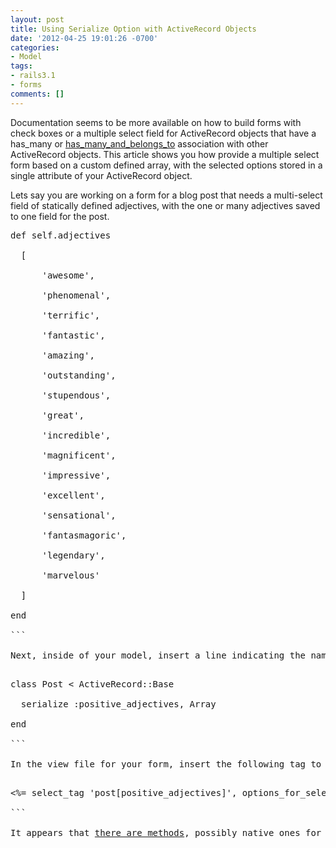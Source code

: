 ```yaml
---
layout: post
title: Using Serialize Option with ActiveRecord Objects
date: '2012-04-25 19:01:26 -0700'
categories:
- Model
tags:
- rails3.1
- forms
comments: []
---
```

Documentation seems to be more available on how to build forms with check boxes or a multiple select field for ActiveRecord objects that have a has_many or <a href="http://railscasts.com/episodes/17-habtm-checkboxes-revised?view=asciicast" target="_blank">has_many_and_belongs_to</a> association with other ActiveRecord objects. This article shows you how provide a multiple select form based on a custom defined array, with the selected options stored in a single attribute of your ActiveRecord object.

Lets say you are working on a form for a blog post that needs a multi-select field of statically defined adjectives, with the one or many adjectives saved to one field for the post.

<pre class="brush:rails">
def self.adjectives

  [

      'awesome',

      'phenomenal',

      'terrific',

      'fantastic',

      'amazing',

      'outstanding',

      'stupendous',

      'great',

      'incredible',

      'magnificent',

      'impressive',

      'excellent',

      'sensational',

      'fantasmagoric',

      'legendary',

      'marvelous'

  ]

end

```

Next, inside of your model, insert a line indicating the name of the string or text field you're going to use to store the serialized values from the form.

<pre class="brush:rails">
class Post < ActiveRecord::Base

  serialize :positive_adjectives, Array

end

```

In the view file for your form, insert the following tag to create a select tag which loads all the options with the previously selected ones saved to the post field in a single field, serialized in YAML format.

<pre class="brush:rails">
<%= select_tag 'post[positive_adjectives]', options_for_select(Post.adjectives, @post.positive_adjectives), { :multiple => true, :size => 10 } %>

```

It appears that <a href="http://stackoverflow.com/questions/2080347/activerecord-serialize-using-json-instead-of-yaml/5979949" target="_blank">there are methods</a>, possibly native ones for Rails 3.2.2 soon, for storing your objects in the database in JSON format instead of YAML.

